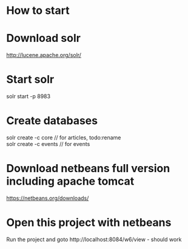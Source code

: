 # How to start

# Download solr 
http://lucene.apache.org/solr/

# Start solr
solr start -p 8983

# Create databases 
solr create -c core // for articles, todo:rename <br>
solr create -c events // for events

# Download netbeans full version including apache tomcat
https://netbeans.org/downloads/

# Open this project with netbeans
Run the project and goto http://localhost:8084/w6/view - should work


